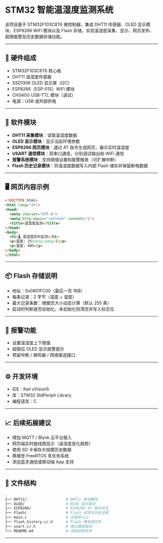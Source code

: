 # STM32 智能温湿度监测系统

该项目基于 STM32F103C8T6 微控制器，集成 DHT11 传感器、OLED 显示模块、ESP8266 WiFi 模块以及 Flash 存储，实现温湿度采集、显示、网页发布、超限报警及历史数据存储功能。

---

## 🔧 硬件组成

- STM32F103C8T6 核心板
- DHT11 温湿度传感器
- SSD1306 OLED 显示屏（I2C）
- ESP8266（ESP-01S）WiFi 模块
- CH340G USB-TTL 模块（调试）
- 电源：USB 或外部供电

---

## 🧩 软件模块

- **DHT11 采集模块**：读取温湿度数据
- **OLED 显示模块**：显示当前环境参数
- **ESP8266 网页模块**：通过 AT 指令生成网页，展示实时温湿度
- **USART 通信模块**：双串口通信，分别调试输出和 WiFi 通信
- **报警系统模块**：支持阈值设置和报警触发（可扩展中断）
- **Flash 历史记录模块**：将温湿度数据写入内部 Flash 储存并保留断电数据

---

## 🖥 网页内容示例

```html
<!DOCTYPE html>
<html lang="zh">
<head>
  <meta charset="UTF-8">
  <meta http-equiv="refresh" content="2">
  <title>温湿度监测</title>
</head>
<body>
  <h1>🌡 温湿度实时监测</h1>
  <p>温度: 25&nbsp;&deg;C</p>
  <p>湿度: 48%</p>
</body>
</html>
```

---

## 📦 Flash 存储说明

- 地址：0x0801FC00（最后一页 1KB）
- 每条记录：2 字节（温度 + 湿度）
- 最大记录条数：根据页大小动态计算（默认 255 条）
- 启动时判断是否初始化，未初始化则清空并写入标志位

---

## 🚨 报警功能

- 设置温湿度上下限值
- 超限后 OLED 显示报警提示
- 预留中断 / 蜂鸣器 / 网络推送接口

---

## ⚙️ 开发环境

- IDE：Keil uVision5
- 库：STM32 StdPeriph Library
- 编程语言：C

---

## 📈 后续拓展建议

- 增加 MQTT / Blynk 云平台接入
- 网页端实时曲线图显示（温湿度变化趋势）
- 使用 SD 卡保存大规模历史数据
- 移植至 FreeRTOS 多任务系统
- 添加蓝牙通信或移动端 App 支持

---

## 📁 文件结构

```bash
.
├── DHT11/                  # DHT11 驱动模块
├── OLED/                   # OLED 显示驱动
├── ESP8266/                # ESP8266 AT 指令交互
├── Flash/                  # Flash 读写与历史记录
├── main.c                  # 主程序入口
├── flash_history.c/.h      # Flash 模块源文件
├── usart.c/.h              # 串口通信驱动
└── README.md               # 项目说明文件
```

---


